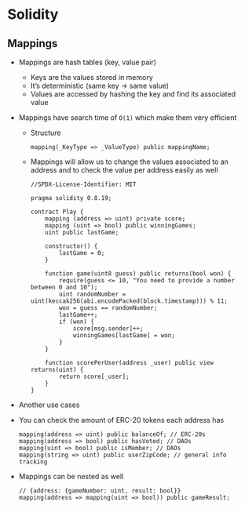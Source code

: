 # Solidity

## Mappings

-   Mappings are hash tables (key, value pair)
    -   Keys are the values stored in memory
    -   It’s deterministic (same key -> same value)
    -   Values are accessed by hashing the key and find its associated value
-   Mappings have search time of `O(1)` which make them very efficient

    -   Structure

        ```Solidity
        mapping(_KeyType => _ValueType) public mappingName;
        ```

    -   Mappings will allow us to change the values associated to an address and to check the value per address easily as well

        ```Solidity
        //SPDX-License-Identifier: MIT

        pragma solidity 0.8.19;

        contract Play {
            mapping (address => uint) private score;
            mapping (uint => bool) public winningGames;
            uint public lastGame;

            constructor() {
                lastGame = 0;
            }

            function game(uint8 guess) public returns(bool won) {
                require(guess <= 10, "You need to provide a number between 0 and 10");
                uint randomNumber = uint(keccak256(abi.encodePacked(block.timestamp))) % 11;
                won = guess == randomNumber;
                lastGame++;
                if (won) {
                    score[msg.sender]++;
                    winningGames[lastGame] = won;
                }
            }

            function scorePerUser(address _user) public view returns(uint) {
                return score[_user];
            }
        }
        ```

-   Another use cases

-   You can check the amount of ERC-20 tokens each address has

    ```Solidity
    mapping(address => uint) public balanceOf; // ERC-20s
    mapping(address => bool) public hasVoted; // DAOs
    mapping(uint => bool) public isMember; // DAOs
    mapping(string => uint) public userZipCode; // general info tracking
    ```

-   Mappings can be nested as well

    ```Solidity
    // {address: {gameNumber: uint, result: bool}}
    mapping(address => mapping(uint => bool)) public gameResult;
    ```
